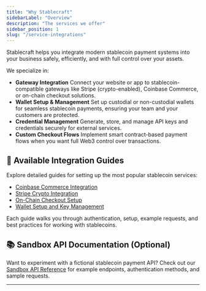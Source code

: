 ```yaml
---
title: "Why Stablecraft"
sidebarLabel: "Overview" 
description: "The services we offer"
sidebar_position: 1
slug: "/service-integrations"
---
```

Stablecraft helps you integrate modern stablecoin payment systems into your business safely, efficiently, and with full control over your assets.

We specialize in:

- **Gateway Integration**
  Connect your website or app to stablecoin-compatible gateways like Stripe (crypto-enabled), Coinbase Commerce, or on-chain checkout solutions.
- **Wallet Setup & Management**
  Set up custodial or non-custodial wallets for seamless stablecoin payments, ensuring your team and your customers are protected.
- **Credential Management**
  Generate, store, and manage API keys and credentials securely for external services.
- **Custom Checkout Flows**
  Implement smart contract-based payment flows when you want full Web3 control over transactions.

## 🔗 Available Integration Guides

Explore detailed guides for setting up the most popular stablecoin services:

- [Coinbase Commerce Integration](./Integrations/coinbase-commerce)
- [Stripe Crypto Integration](./Integrations/stripe)
- [On-Chain Checkout Setup](./Integrations/on-chain-checkout)
- [Wallet Setup and Key Management](./Integrations/wallet-setup)

Each guide walks you through authentication, setup, example requests, and best practices for working with stablecoins.

## 📚 Sandbox API Documentation (Optional)

Want to experiment with a fictional stablecoin payment API?
Check out our [Sandbox API Reference](../sandbox-api/get-wallets) for example endpoints, authentication methods, and sample requests.

---
